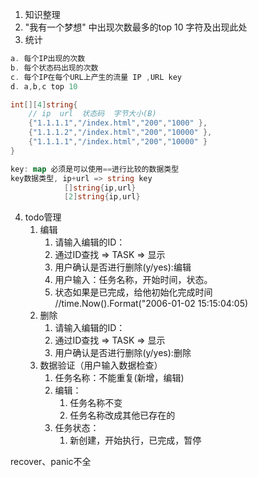 1. 知识整理
2. "我有一个梦想" 中出现次数最多的top 10 字符及出现此处
3. 统计

```go
a. 每个IP出现的次数
b. 每个状态码出现的次数
c. 每个IP在每个URL上产生的流量 IP ,URL key
d. a,b,c top 10

int[][4]string{
	// ip  url  状态码  字节大小(B)
	{"1.1.1.1","/index.html","200","1000" },
    {"1.1.1.2","/index.html","200","10000" },
    {"1.1.1.1","/index.html","200","10000" }
}

key: map 必须是可以使用==进行比较的数据类型
key数据类型, ip+url => string key
            []string{ip,url}
            [2]string{ip,url}
```

4. todo管理
   1. 编辑
      1. 请输入编辑的ID：
      2. 通过ID查找 => TASK => 显示
      3. 用户确认是否进行删除(y/yes):编辑
      4. 用户输入：任务名称，开始时间，状态。 
      5. 状态如果是已完成，给他初始化完成时间  //time.Now().Format("2006-01-02 15:15:04:05)
   2. 删除
      1. 请输入编辑的ID：
      2. 通过ID查找 => TASK => 显示
      3. 用户确认是否进行删除(y/yes):删除
   3. 数据验证（用户输入数据检查）
      1. 任务名称：不能重复(新增，编辑)
      2. 编辑：
         1. 任务名称不变
         2. 任务名称改成其他已存在的
      3. 任务状态：
         1. 新创建，开始执行，已完成，暂停



recover、panic不全